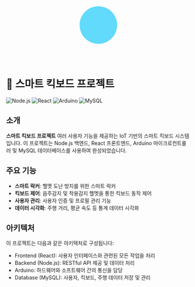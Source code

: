 <div align="center">
  <svg width="200" height="200" xmlns="http://www.w3.org/2000/svg">
    <circle cx="100" cy="100" r="50" fill="#61DAFB">
      <animate attributeName="r" from="50" to="60" dur="0.5s" begin="0s" repeatCount="indefinite"/>
    </circle>
  </svg>
</div>

# 🛴 스마트 킥보드 프로젝트

![Node.js](https://img.shields.io/badge/Node.js-339933?style=for-the-badge&logo=nodedotjs&logoColor=white)
![React](https://img.shields.io/badge/React-61DAFB?style=for-the-badge&logo=react&logoColor=white)
![Arduino](https://img.shields.io/badge/Arduino-00979D?style=for-the-badge&logo=arduino&logoColor=white)
![MySQL](https://img.shields.io/badge/MySQL-4479A1?style=for-the-badge&logo=mysql&logoColor=white)

## 소개
**스마트 킥보드 프로젝트** 여러 사용자 기능을 제공하는 IoT 기반의 스마트 킥보드 시스템입니다. 이 프로젝트는 Node.js 백엔드, React 프론트엔드, Arduino 마이크로컨트롤러 및 MySQL 데이터베이스를 사용하여 완성되었습니다.

## 주요 기능
- **스마트 락커**: 헬멧 도난 방지를 위한 스마트 락커 
- **킥보드 제어**: 음주감지 및 착용감지 헬멧을 통한 킥보드 동작 제어
- **사용자 관리**: 사용자 인증 및 프로필 관리 기능
- **데이터 시각화**: 주행 거리, 평균 속도 등 통계 데이터 시각화

## 아키텍처
이 프로젝트는 다음과 같은 아키텍처로 구성됩니다:

- Frontend (React): 사용자 인터페이스와 관련된 모든 작업을 처리
- Backend (Node.js): RESTful API 제공 및 데이터 처리
- Arduino: 하드웨어와 소프트웨어 간의 통신을 담당
- Database (MySQL): 사용자, 킥보드, 주행 데이터 저장 및 관리

<!--

**Here are some ideas to get you started:**

🙋‍♀️ A short introduction - what is your organization all about?
🌈 Contribution guidelines - how can the community get involved?
👩‍💻 Useful resources - where can the community find your docs? Is there anything else the community should know?
🍿 Fun facts - what does your team eat for breakfast?
🧙 Remember, you can do mighty things with the power of [Markdown](https://docs.github.com/github/writing-on-github/getting-started-with-writing-and-formatting-on-github/basic-writing-and-formatting-syntax)
-->
